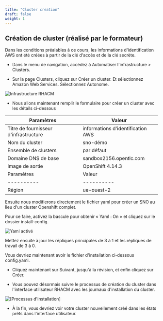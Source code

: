 ```yaml
---
title: "Cluster creation"
draft: false
weight: 1
---
```



## Création de cluster (réalisé par le formateur)

Dans les conditions préalables à ce cours, les informations d'identification AWS ont été créées à partir de la clé d'accès et de la clé secrète.

- Dans le menu de navigation, accédez à Automatiser l'infrastructure > Clusters.


- Sur la page Clusters, cliquez sur Créer un cluster. Et sélectionnez Amazon Web Services. Sélectionnez Autonome.

![Infrastructure RHACM](/OPP-2023-lab-instruction.github.io/images/rhacm-infrastructure.png)

- Nous allons maintenant remplir le formulaire pour créer un cluster avec les détails ci-dessous

| Paramètres | Valeur |
|----------|----------|
| Titre de fournisseur d'infrastructure | informations d'identification AWS |
| Nom du cluster | sno-démo |
| Ensemble de clusters | par défaut |
| Domaine DNS de base | sandbox2156.opentlc.com |
| Image de sortie | OpenShift 4.14.3 |
| Paramètres | Valeur |
|----------|----------|
| Région | ue-ouest-2 |

Ensuite nous modifierons directement le fichier yaml pour créer un SNO au lieu d'un cluster Openshift complet.

Pour ce faire, activez la bascule pour obtenir « Yaml : On » et cliquez sur le dossier install-config.

![Yaml activé](/OPP-2023-lab-instruction.github.io/images/yaml-on.png)

Mettez ensuite à jour les répliques principales de 3 à 1 et les répliques de travail de 3 à 0.

Vous devriez maintenant avoir le fichier d'installation ci-dessous config.yaml.

- Cliquez maintenant sur Suivant, jusqu'à la révision, et enfin cliquez sur Créer.

- Vous pouvez désormais suivre le processus de création du cluster dans l'interface utilisateur RHACM avec les journaux d'installation du cluster.

![[Processus d'installation]](/OPP-2023-lab-instruction.github.io/images/creating-cluster-sno-demo.png)

- À la fin, vous devriez voir votre cluster nouvellement créé dans les états prêts dans l'interface utilisateur.